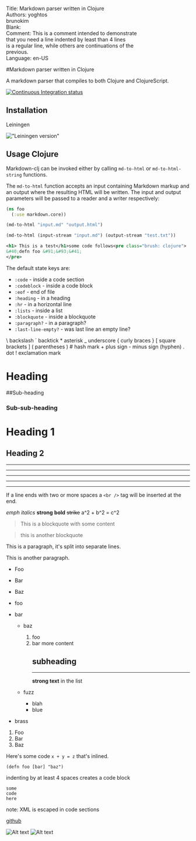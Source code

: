 Title:   Markdown parser written in Clojure  
Authors: yoghtos  
         brunokim  
Blank:  
  Comment: This is a comment intended to demonstrate  
    that you need a line indented by least than 4 lines  
    is a regular line, while others are continuations of the  
    previous.  
Language: en-US

#Markdown parser written in Clojure

A markdown parser that compiles to both Clojure and ClojureScript.

[![Continuous Integration status](https://secure.travis-ci.org/yogthos/markdown-clj.png)](http://travis-ci.org/yogthos/markdown-clj)

## Installation

Leiningen

!["Leiningen version"](https://clojars.org/markdown-clj/latest-version.svg)

## Usage Clojure

Markdown-clj can be invoked either by calling `md-to-html` or `md-to-html-string` functions.

The `md-to-html` function accepts an input containing Markdown markup and an output where
the resulting HTML will be written. The input and output parameters will be passed to a reader
and a writer respectively:

```clojure
(ns foo
  (:use markdown.core))

(md-to-html "input.md" "output.html")

(md-to-html (input-stream "input.md") (output-stream "test.txt"))
```

```xml
<h1> This is a test</h1>some code follows<pre class="brush: clojure">
&#40;defn foo &#91;&#93;&#41;
</pre>
```

The default state keys are:

* `:code` - inside a code section
* `:codeblock` - inside a code block
* `:eof` - end of file
* `:heading` - in a heading
* `:hr` - in a horizontal line 
* `:lists` - inside a list
* `:blockquote` - inside a blockquote
* `:paragraph?` - in a paragraph?
* `:last-line-empty?` - was last line an empty line?

\\ backslash
\` backtick
\* asterisk
\_ underscore
\{ curly braces
\}
\[ square brackets
\]
\( parentheses
\)
\# hash mark
\+ plus sign
\- minus sign (hyphen)
\. dot
\! exclamation mark

# Heading

##Sub-heading

### Sub-sub-heading

Heading 1
=========

Heading 2
---------

***

* * *

*****

- - -

______

If a line ends with two or more spaces a `<br />` tag will be inserted at the end.  

*emph* _italics_ **strong** __bold__ ~~strike~~ a^2 + b^2 = c^2

>This is a blockquote
with some content

>this is another blockquote

This is a paragraph, it's
split into separate lines.

This is another paragraph.

* Foo
* Bar
 * Baz
 
 * foo
* bar

   * baz
     1. foo
     2. bar
        more content
        ## subheading
        ***
        **strong text** in the list

   * fuzz

      * blah
      * blue
* brass

1. Foo
2. Bar
3. Baz

Here's some code `x + y = z` that's inlined.

```
(defn foo [bar] "baz")
```

indenting by at least 4 spaces creates a code block

    some
    code
    here

note: XML is escaped in code sections

[github](http://github.com)

![Alt text](http://server/path/to/img.jpg)
![Alt text](/path/to/img.jpg "Optional Title")




